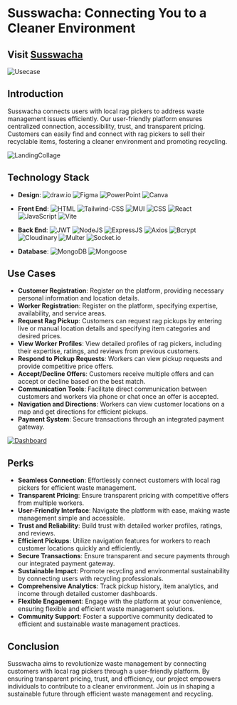 
# Susswacha: Connecting You to a Cleaner Environment

## Visit [Susswacha](https://susswacha-platform-link.com)

![Usecase](https://i.ibb.co/GFgcKnJ/Use-Case-Susswascha.png)

## Introduction
Susswacha connects users with local rag pickers to address waste management issues efficiently. Our user-friendly platform ensures centralized connection, accessibility, trust, and transparent pricing. Customers can easily find and connect with rag pickers to sell their recyclable items, fostering a cleaner environment and promoting recycling.

![LandingCollage](https://i.ibb.co/TcQHBPP/Landing-Collage.png)

## Technology Stack
- **Design**:
     ![draw.io](https://img.shields.io/badge/Draw.io-design-F08705?style=flat&logo=diagramsdotnet) ![Figma](https://img.shields.io/badge/Figma-Design-F24E1E?style=flat&logo=figma)  ![PowerPoint](https://img.shields.io/badge/PowerPoint-Design-B7472A?style=flat&logo=microsoftpowerpoint) ![Canva](https://img.shields.io/badge/Canva-Design-00C4CC?style=flat&logo=canva)

- **Front End**:
     ![HTML](https://img.shields.io/badge/HTML-Front%20End-E34F26?style=flat&logo=html5) ![Tailwind-CSS](https://img.shields.io/badge/Tailwind--CSS-Front%20End-06B6D4?style=flat&logo=tailwindcss)
![MUI](https://img.shields.io/badge/MUI-007FFF?style=for-the-badge&logo=mui&logoColor=white) ![CSS](https://img.shields.io/badge/CSS-Front%20End-1572B6?style=flat&logo=css3) ![React](https://img.shields.io/badge/React-Front%20End-61DAFB?style=flat&logo=react) ![JavaScript](https://img.shields.io/badge/JavaScript-Front%20End-F7DF1E?style=flat&logo=javascript) ![Vite](https://img.shields.io/badge/Vite-Front%20End-646CFF?style=flat&logo=vite)
- **Back End**:
  ![JWT](https://img.shields.io/badge/JWT-Back%20End-yellow?style=flat&logo=jsonwebtokens) ![NodeJS](https://img.shields.io/badge/NodeJS-Back%20End-339933?style=flat&logo=nodedotjs)  ![ExpressJS](https://img.shields.io/badge/ExpressJS-Back%20End-DA3940?style=flat&logo=express)  ![Axios](https://img.shields.io/badge/Axios-Back%20End-5A29E4?style=flat&logo=axios) ![Bcrypt](https://img.shields.io/badge/Bcrypt-Back%20End-512BD4) ![Cloudinary](https://img.shields.io/badge/Cloudinary-Back%20End-3448C5?style=flat&logo=cloudinary)  ![Multer](https://img.shields.io/badge/Multer-Back%20End-F46519) ![Socket.io](https://img.shields.io/badge/Socket.io-Back%20End-gray?style=flat&logo=socketdotio)
  
- **Database**:
 ![MongoDB](https://img.shields.io/badge/MongoDB-Database-47A248?style=flat&logo=mongodb) ![Mongoose](https://img.shields.io/badge/Mongoose-Database-880000?style=flat&logo=mongoose)

## Use Cases
- **Customer Registration**: Register on the platform, providing necessary personal information and location details.
- **Worker Registration**: Register on the platform, specifying expertise, availability, and service areas.
- **Request Rag Pickup**: Customers can request rag pickups by entering live or manual location details and specifying item categories and desired prices.
- **View Worker Profiles**: View detailed profiles of rag pickers, including their expertise, ratings, and reviews from previous customers.
- **Respond to Pickup Requests**: Workers can view pickup requests and provide competitive price offers.
- **Accept/Decline Offers**: Customers receive multiple offers and can accept or decline based on the best match.
- **Communication Tools**: Facilitate direct communication between customers and workers via phone or chat once an offer is accepted.
- **Navigation and Directions**: Workers can view customer locations on a map and get directions for efficient pickups.
- **Payment System**: Secure transactions through an integrated payment gateway.

<a href="https://ibb.co/RbjWsxc"><img src="https://i.ibb.co/YQ0G1zh/Dashboard.png" alt="Dashboard" border="0"></a>

## Perks
- **Seamless Connection**: Effortlessly connect customers with local rag pickers for efficient waste management.
- **Transparent Pricing**: Ensure transparent pricing with competitive offers from multiple workers.
- **User-Friendly Interface**: Navigate the platform with ease, making waste management simple and accessible.
- **Trust and Reliability**: Build trust with detailed worker profiles, ratings, and reviews.
- **Efficient Pickups**: Utilize navigation features for workers to reach customer locations quickly and efficiently.
- **Secure Transactions**: Ensure transparent and secure payments through our integrated payment gateway.
- **Sustainable Impact**: Promote recycling and environmental sustainability by connecting users with recycling professionals.
- **Comprehensive Analytics**: Track pickup history, item analytics, and income through detailed customer dashboards.
- **Flexible Engagement**: Engage with the platform at your convenience, ensuring flexible and efficient waste management solutions.
- **Community Support**: Foster a supportive community dedicated to efficient and sustainable waste management practices.



## Conclusion
Susswacha aims to revolutionize waste management by connecting customers with local rag pickers through a user-friendly platform. By ensuring transparent pricing, trust, and efficiency, our project empowers individuals to contribute to a cleaner environment. Join us in shaping a sustainable future through efficient waste management and recycling.




